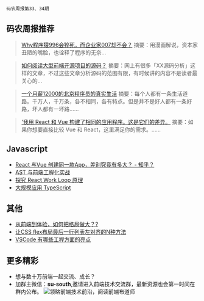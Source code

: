 `码农周报第33、34期`

码农周报推荐
-------

>  [Why程序猿996会猝死，而企业家007却不会？](https://mp.weixin.qq.com/s/Hj4gQj9cM66wMMkMQbJY8w)
> 摘要：用漫画解说，资本家丑陋的嘴脸，也诠释了程序的无奈…

>  [如何阅读大型前端开源项目的源码？](https://mp.weixin.qq.com/s/UlxBOLPKyU2Dv5POmogLsg)
> 摘要：网上有很多「XX源码分析」这样的文章，不过这些文章分析源码的范围有限，有时候讲的内容不是读者最关心的…

>  [一个月薪12000的北京程序员的真实生活](https://mp.weixin.qq.com/s/e5yx_7EdUx5ho6yaDyZvag)
> 摘要：每个人都有一条生活道路。千万人，千万条，各不相同，各有特点。但是并不是好人都有一条好路，坏人都有一坏路……

> ['我用 React 和 Vue 构建了相同的应用程序。这是它们的差异。](https://javascriptweekly.com/link/50911/web)
> 摘要：如果你想要直接比较 Vue 和 React，这里满足你的需求。……



Javascript
-------
+ [React 与Vue 创建同一款App，差别究竟有多大？ - 知乎？](https://zhuanlan.zhihu.com/p/42612457)
+ [AST 与前端工程化实战](https://juejin.im/post/5d50d1d9f265da03aa25607b)
+ [探究 React Work Loop 原理](https://zhuanlan.zhihu.com/p/74344654)
+ [大规模应用 TypeScript](https://juejin.im/post/5d5416226fb9a06b24431448)

其他
-------

+ [从前端到体验，如何把格局做大？?](https://mp.weixin.qq.com/s/j9inX0vkOk0s5aDctjwexA)
+ [让CSS flex布局最后一行列表左对齐的N种方法](https://www.zhangxinxu.com/wordpress/2019/08/css-flex-last-align/)
+ [VSCode 有哪些工程方面的亮点](https://zhuanlan.zhihu.com/p/35303567)

更多精彩
-------
+ 想与数十万前端一起交流、成长？
+ 加群主微信：**su-south**,邀请进入前端技术交流群，最新资源也会第一时间在群内公布。
![领略前端技术前沿，阅读前端布道师](https://user-images.githubusercontent.com/18324563/100540104-2b5d5a00-3276-11eb-90b4-1a8d6a4444b8.png)





